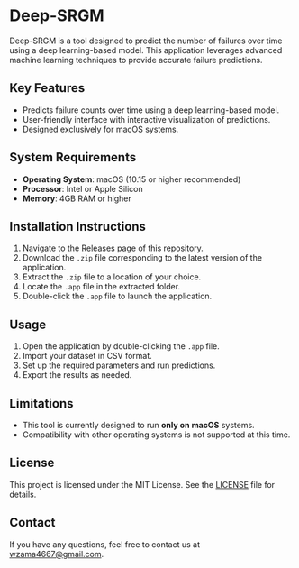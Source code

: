 # Deep-SRGM

Deep-SRGM is a tool designed to predict the number of failures over time using a deep learning-based model. This application leverages advanced machine learning techniques to provide accurate failure predictions.

## Key Features
- Predicts failure counts over time using a deep learning-based model.
- User-friendly interface with interactive visualization of predictions.
- Designed exclusively for macOS systems.

## System Requirements
- **Operating System**: macOS (10.15 or higher recommended)
- **Processor**: Intel or Apple Silicon
- **Memory**: 4GB RAM or higher

## Installation Instructions

1. Navigate to the [Releases](https://github.com/W-Zama/Deep-SRGM/releases) page of this repository.
2. Download the `.zip` file corresponding to the latest version of the application.
3. Extract the `.zip` file to a location of your choice.
4. Locate the `.app` file in the extracted folder.
5. Double-click the `.app` file to launch the application.


## Usage
1. Open the application by double-clicking the `.app` file.
2. Import your dataset in CSV format.
3. Set up the required parameters and run predictions.
4. Export the results as needed.

## Limitations
- This tool is currently designed to run **only on macOS** systems. 
- Compatibility with other operating systems is not supported at this time.

## **License**
This project is licensed under the MIT License. See the [LICENSE](LICENSE) file for details.


## Contact
If you have any questions, feel free to contact us at [wzama4667@gmail.com](mailto:wzama4667@gmail.com).
